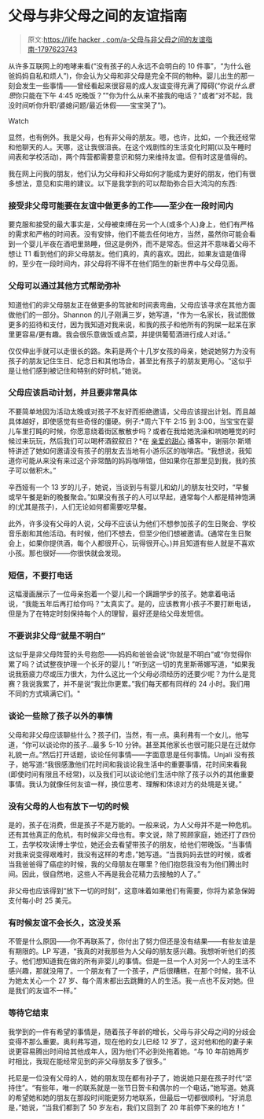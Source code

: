 # 父母与非父母之间的友谊指南

> 原文:[https://life hacker . com/a-父母与非父母之间的友谊指南-1797623743](https://lifehacker.com/a-guide-to-friendship-between-parents-and-non-parents-1797623743)

从许多互联网上的咆哮来看(“没有孩子的人永远不会明白的 10 件事”，“为什么爸爸妈妈自私和烦人”)，你会认为父母和非父母是完全不同的物种。婴儿出生的那一刻会发生一些事情——曾经看起来很容易的成人友谊变得充满了障碍(“你说*什么意思*你只能在下午 4:45 吃晚饭？”"你为什么从来不接我的电话？"或者“对不起，我没时间听你升职/婆媳问题/最近休假——宝宝哭了”)。

Watch

显然，也有例外。我是父母，也有非父母的朋友。嗯，也许，比如，一个我还经常和他聊天的人。天哪，这让我很沮丧。在这个戏剧性的生活变化时期(以及午睡时间表和学校活动)，两个阵营都需要意识和努力来维持友谊。但有时这是值得的。

我在网上问我的朋友，他们认为父母和非父母如何才能成为更好的朋友，他们有很多想法，意见和实用的建议。以下是我学到的可以帮助弥合巨大鸿沟的东西:

### 接受非父母可能要在友谊中做更多的工作——至少在一段时间内

要克服和接受的最大事实是，父母被束缚在另一个人(或多个人)身上，他们有严格的需求和严格的时间表。没有安排，他们不能去任何地方，当然，虽然你可能会看到一个婴儿半夜在酒吧里熟睡，但这是例外，而不是常态。但这并不意味着父母不想让 T1 看到他们的非父母朋友。他们真的，真的喜欢。因此，如果友谊是值得的，至少在一段时间内，非父母将不得不在他们陌生的新世界中与父母见面。

### 父母可以通过其他方式帮助弥补

知道他们的非父母朋友正在做更多的驾驶和时间表弯曲，父母应该寻求在其他方面做他们的一部分。Shannon 的儿子刚满三岁，她写道，“作为一名家长，我试图做更多的招待和支付，因为我知道对我来说，和我的孩子和他所有的狗屎一起呆在家里更容易/更有趣。我会很乐意做饭或点菜，并提供葡萄酒进行成人对话。”

仅仅伸出手就可以走很长的路。朱莉是两个十几岁女孩的母亲，她说她努力为没有孩子的朋友记住生日、纪念日和其他场合，甚至比有孩子的朋友更用心。“这似乎是让他们感到被记住和特别的好时机，”她说。

### 父母应该启动计划，并且要非常具体

不要简单地因为活动太晚或对孩子不友好而拒绝邀请，父母应该提出计划。而且越具体越好，即使感觉有些奇怪的僵硬。例子:*周六下午 2:15 到 3:00，当宝宝在婴儿车里打盹的时候，你愿意绕着街区散散步吗？或者在我给她洗澡和哄她睡觉的时候过来玩玩，然后我们可以喝杯酒叙叙旧？*在 [亲爱的甜心](http://www.wbur.org/dearsugar) 播客中，谢丽尔·斯塔特讲述了她如何邀请没有孩子的朋友去当地有小游乐区的咖啡店。“我想说，我知道你可能从来没有来过这个非常酷的妈妈咖啡馆，但如果你在那里见到我，我的孩子可以做积木。”

辛西娅有一个 13 岁的儿子，她说，当谈到与有婴儿和幼儿的朋友社交时，“早餐或早午餐是新的晚餐聚会。”如果没有孩子的人可以早起，通常每个人都是精神饱满的(尤其是孩子)，人们无论如何都需要吃早餐。

此外，许多没有父母的人说，父母不应该认为他们不想参加孩子的生日聚会、学校音乐剧和其他活动。有时候，他们不想去，但至少他们想被邀请。(通常在生日聚会上，如果你提供酒，每个人都很开心，玩得很开心。)并且知道有些人就是不喜欢小孩。那也很好——你很快就会发现。

### 短信，不要打电话

这幅漫画展示了一位母亲抱着一个婴儿和一个蹒跚学步的孩子。她拿着电话说，“我能五年后再打给你吗？”太真实了。是的，应该教育小孩子不要打断电话，但是为了在特定时刻保持每个人的理智，最好还是给父母发短信。

### 不要说非父母“就是不明白”

这似乎是非父母阵营的头号抱怨——妈妈和爸爸会说“你就是不明白”或“你觉得你累了吗？试试整夜护理一个长牙的婴儿！”听到这一切的克里斯蒂娜写道，“如果我说我筋疲力尽或压力很大，为什么这比一个父母必须经历的还要少呢？为什么是竞赛？我说我累了，并不是说“我比你更累。”我们每天都有同样的 24 小时。我们用不同的方式填满它们。"

### 谈论一些除了孩子以外的事情

父母和非父母应该聊些什么？孩子们，当然，有一点。奥利弗有一个女儿，他写道，“你可以谈论你的孩子...最多 5-10 分钟。甚至其他家长也很可能只是在迁就你礼貌一点。”然后打开话题，谈论任何事情——字面意思是任何事情。Unjali 没有孩子，她写道:“我很感激他们花时间和我谈论我生活中的重要事情，花时间来看我(即使时间有限且不经常)，以及我们可以谈论他们生活中除了孩子以外的其他重要事情。我认为就像任何友谊一样，换位思考、理解和体谅对方的处境是关键。”

### 没有父母的人也有放下一切的时候

是的，孩子在消费，但是孩子不是万能的。一般来说，为人父母并不是一种危机。还有其他真正的危机，有时候非父母也有。李文说，除了照顾家庭，她还打了四份工，去学校攻读博士学位，她还会去看望带孩子的朋友，给他们带晚饭。“当事情对我来说变得艰难时，我没有这样的考虑，”她写道。“当我妈妈去世的时候，或者当我爸爸得了癌症的时候，我的父母朋友在哪里？他们抱怨我没有为他们腾出时间。因此，很自然地，这些人不再是我会花精力去接触的人了。”

非父母也应该得到“放下一切的时刻”，这意味着如果他们有需要，你将为紧急保姆支付每小时 25 美元。

### 有时候友谊不会长久，这没关系

不管是什么原因——你不再联系了，你付出了努力但还是没有结果——有些友谊是有期限的。LP 写道，“我真的对我那些为人父母的朋友感兴趣。我想听听他们的孩子。他们想知道我在做的所有非婴儿的事情。但是一旦一个人对另一个人的生活不感兴趣，那就没用了。一个朋友有了一个孩子，产后很糟糕，在那个时候，我不认为她太关心一个 27 岁、每个周末都出去跳舞的人的生活。我一点也不反对她。但是我们的友谊不一样。”

### 等待它结束

我学到的一件有希望的事情是，随着孩子年龄的增长，父母与非父母之间的分歧会变得不那么重要。奥利弗写道，现在他的女儿已经 12 岁了，这对他和他的妻子来说更容易腾出时间给其他成年人，因为他们不必到处拖着她。“与 10 年前她两岁时相比，我现在能经常见到的非父母朋友多了很多。”

托尼是一位没有父母的人，她的朋友现在都有孙子了，她说她只是在孩子时代“坚持住”。“有些年，唯一的联系就是一张节日贺卡和偶尔的一个电话，”她写道。她真的希望她和她的朋友在那段时间能更努力地联系，但最后一切都很顺利。“好消息是，”她说，“当我们都到了 50 岁左右，我们又回到了 20 年前停下来的地方！”